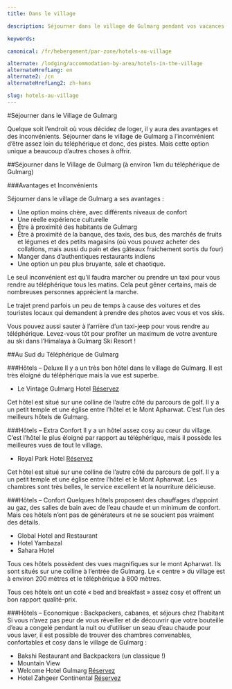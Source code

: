 ```yaml
---
title: Dans le village

description: Séjourner dans le village de Gulmarg pendant vos vacances au ski, c'est une immersion totale dans la culture locale, une option confortable et abordable

keywords:

canonical: /fr/hebergement/par-zone/hotels-au-village

alternate: /lodging/accommodation-by-area/hotels-in-the-village
alternateHrefLang: en
alternate2: /cn
alternateHrefLang2: zh-hans

slug: hotels-au-village
---
```


#Séjourner dans le Village de Gulmarg

Quelque soit l’endroit où vous décidez de loger, il y aura des avantages et des inconvénients. Séjourner dans le village de Gulmarg a l’inconvénient d’être assez loin du téléphérique et donc, des pistes. Mais cette option unique a beaucoup d’autres choses à offrir. 

##Séjourner dans le Village de Gulmarg (à environ 1km du téléphérique de Gulmarg)

###Avantages et Inconvénients

Séjourner dans le village de Gulmarg a ses avantages :
+ Une option moins chère, avec différents niveaux de confort
+ Une réelle expérience culturelle
+ Être à proximité des habitants de Gulmarg
+ Être à proximité de la banque, des taxis, des bus, des marchés de fruits et légumes et des petits magasins (où vous pouvez acheter des collations, mais aussi du pain et des gâteaux fraichement sortis du four)
+ Manger dans d’authentiques restaurants indiens 
+ Une option un peu plus bruyante, sale et chaotique.

Le seul inconvénient est qu’il faudra marcher ou prendre un taxi pour vous rendre au téléphérique tous les matins. Cela peut gêner certains, mais de nombreuses personnes apprécient la marche. 

Le trajet prend parfois un peu de temps à cause des voitures et des touristes locaux qui demandent à prendre des photos avec vous et vos skis. 

Vous pouvez aussi sauter à l’arrière d’un taxi-jeep pour vous rendre au téléphérique. Levez-vous tôt pour profiter un maximum de votre aventure au ski dans l’Himalaya à Gulmarg Ski Resort ! 

##Au Sud du Téléphérique de Gulmarg

###Hôtels – Deluxe
Il y a un très bon hôtel dans le village de Gulmarg. Il est très éloigné du téléphérique mais la vue est superbe.

+ Le Vintage Gulmarg Hotel [Réservez](https://www.agoda.com/the-vintage-gulmarg-hotel/hotel/gulmarg-in.html?cid=1650708&target=_blank&classes=lodging-button)

Cet hôtel est situé sur une colline de l’autre côté du parcours de golf. Il y a un petit temple et une église entre l’hôtel et le Mont Apharwat. C’est l’un des meilleurs hôtels de Gulmarg.

###Hôtels – Extra Confort
Il y a un hôtel assez cosy au cœur du village. C’est l’hôtel le plus éloigné par rapport au téléphérique, mais il possède les meilleures vues de tout le village. 

+ Royal Park Hotel [Réservez](https://www.agoda.com/royal-park-hotel/hotel/gulmarg-in.html?cid=1650708&target=_blank&classes=lodging-button)

Cet hôtel est situé sur une colline de l’autre côté du parcours de golf. Il y a un petit temple et une église entre l’hôtel et le Mont Apharwat. Les chambres sont très belles, le service excellent et la nourriture délicieuse. 

###Hôtels – Confort
Quelques hôtels proposent des chauffages d’appoint au gaz, des salles de bain avec de l’eau chaude et un minimum de confort. Mais ces hôtels n’ont pas de générateurs et ne se soucient pas vraiment des détails. 

+ Global Hotel and Restaurant
+ Hotel Yambazal
+ Sahara Hotel

Tous ces hôtels possèdent des vues magnifiques sur le mont Apharwat. Ils sont situés sur une colline à l’entrée de Gulmarg. Le « centre » du village est à environ 200 mètres et le téléphérique à 800 mètres. 

Tous ces hôtels ont un coté « bed and breakfast » assez cosy et offrent un bon rapport qualité-prix. 

###Hôtels – Economique : Backpackers, cabanes, et séjours chez l’habitant
Si vous n’avez pas peur de vous réveiller et de découvrir que votre bouteille d’eau a congelé pendant la nuit ou d’utiliser un seau d’eau chaude pour vous laver, il est possible de trouver des chambres convenables, confortables et cosy dans le village de Gulmarg :

+ Bakshi Restaurant and Backpackers (un classique !)
+ Mountain View
+ Welcome Hotel Gulmarg [Réservez](https://www.agoda.com/welcome-hotel-gulmarg/hotel/gulmarg-in.html?cid=1650708&target=_blank&classes=lodging-button)
+ Hotel Zahgeer Continental [Réservez](https://www.agoda.com/hotel-zahgeer-continental/hotel/gulmarg-in.html?cid=1650708&target=_blank&classes=lodging-button)
